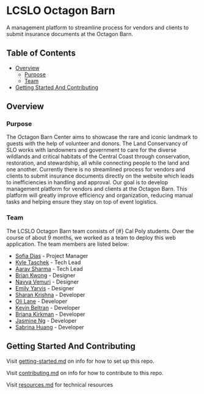 # LCSLO Octagon Barn

A management platform to streamline process for vendors and clients to submit insurance documents at the Octagon Barn.

## Table of Contents

- [Overview](#overview)
  - [Purpose](#purpose)
  - [Team](#team)
- [Getting Started And Contributing](#getting-started-and-contributing)

## Overview

### Purpose

The Octagon Barn Center aims to showcase the rare and iconic landmark to guests with the help of volunteer and donors. The Land Conservancy of SLO works with landowners and government to care for the diverse wildlands and critical habitats of the Central Coast through conservation, restoration, and stewardship, all while connecting people to the land and one another.
Currently there is no streamlined process for vendors and clients to submit insurance documents directly on the website which leads to inefficiencies in handling and approval. Our goal is to develop management platform for vendors and clients at the Octagon Barn. This platform will greatly improve efficiency and organization, reducing manual tasks and helping ensure they stay on top of event logistics.

### Team

The LCSLO Octagon Barn team consists of {#} Cal Poly students. Over the course of about 9 months, we worked as a team to deploy this web application. The team members are listed below:

- [Sofia Dias](https://www.linkedin.com/) - Project Manager
- [Kyle Taschek](https://www.linkedin.com/) - Tech Lead
- [Aarav Sharma](https://www.linkedin.com/) - Tech Lead
- [Brian Kwong](https://www.linkedin.com/) - Designer
- [Navya Vemuri](https://www.linkedin.com/) - Designer
- [Emily Yarvis](https://www.linkedin.com/) - Designer
- [Sharan Krishna](https://www.linkedin.com/in/sharankrishna14/) - Developer
- [Oli Lane](https://www.linkedin.com/in/oliver-lane-0919351bb/) - Developer
- [Kevin Beltran](https://www.linkedin.com/in/kevin-beltran-4305a1236/) - Developer
- [Briana Kirkman](www.linkedin.com/in/briana-kirkman-9bb210289) - Developer
- [Jasmine Ng](www.linkedin.com/in/jasmineng3) - Developer
- [Sabrina Huang](https://www.linkedin.com/in/sabrina-huang-9b719b240) - Developer

## Getting Started And Contributing

Visit [getting-started.md](docs/getting-started.md) on info for how to set up this repo.

Visit [contributing.md](docs/contributing.md) on info for how to contribute to this repo.

Visit [resources.md](docs/resources.md) for technical resources
